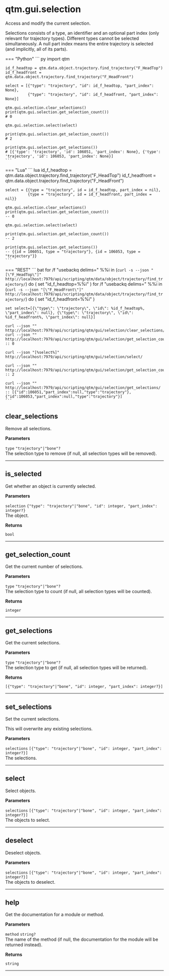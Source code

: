 # qtm.gui.selection

Access and modify the current selection.

Selections consists of a type, an identifier and an optional part index (only relevant for trajectory types). Different types cannot be selected simultaneously. A null part index means the entire trajectory is selected (and implicitly, all of its parts).

=== "Python"
    ``` py
    import qtm
    
    id_f_headtop = qtm.data.object.trajectory.find_trajectory("F_HeadTop")
    id_f_headfront = qtm.data.object.trajectory.find_trajectory("F_HeadFront")
    
    select = [{"type": "trajectory", "id": id_f_headtop, "part_index": None},
              {"type": "trajectory", "id": id_f_headfront, "part_index": None}]
    
    qtm.gui.selection.clear_selections()
    print(qtm.gui.selection.get_selection_count())
    # 0
    
    qtm.gui.selection.select(select)
    
    print(qtm.gui.selection.get_selection_count())
    # 2
    
    print(qtm.gui.selection.get_selections())
    # [{'type': 'trajectory', 'id': 106051, 'part_index': None}, {'type': 'trajectory', 'id': 106053, 'part_index': None}]
    ```
=== "Lua"
    ``` lua
    id_f_headtop = qtm.data.object.trajectory.find_trajectory("F_HeadTop")
    id_f_headfront = qtm.data.object.trajectory.find_trajectory("F_HeadFront")
    
    select = {{type = "trajectory", id = id_f_headtop, part_index = nil},
              {type = "trajectory", id = id_f_headfront, part_index = nil}}
    
    qtm.gui.selection.clear_selections()
    print(qtm.gui.selection.get_selection_count())
    -- 0
    
    qtm.gui.selection.select(select)
    
    print(qtm.gui.selection.get_selection_count())
    -- 2
    
    print(qtm.gui.selection.get_selections())
    -- {{id = 106051, type = "trajectory"}, {id = 106053, type = "trajectory"}}
    ```
=== "REST"
    ``` bat
    for /f "usebackq delims=" %%i in (`curl -s --json "[\"F_HeadTop\"]" http://localhost:7979/api/scripting/qtm/data/object/trajectory/find_trajectory/`) do (
      set "id_f_headtop=%%i"
    )
    for /f "usebackq delims=" %%i in (`curl -s --json "[\"F_HeadFront\"]" http://localhost:7979/api/scripting/qtm/data/object/trajectory/find_trajectory/`) do (
      set "id_f_headfront=%%i"
    )
    
    set select=[{\"type\": \"trajectory\", \"id\": %id_f_headtop%, \"part_index\": null}, {\"type\": \"trajectory\", \"id\": %id_f_headfront%, \"part_index\": null}]
    
    curl --json "" http://localhost:7979/api/scripting/qtm/gui/selection/clear_selections/
    curl --json "" http://localhost:7979/api/scripting/qtm/gui/selection/get_selection_count/
    :: 0
    
    curl --json "[%select%]" http://localhost:7979/api/scripting/qtm/gui/selection/select/
    
    curl --json "" http://localhost:7979/api/scripting/qtm/gui/selection/get_selection_count/
    :: 2
    
    curl --json "" http://localhost:7979/api/scripting/qtm/gui/selection/get_selections/
    :: [{"id":106051,"part_index":null,"type":"trajectory"},{"id":106053,"part_index":null,"type":"trajectory"}]
    ```
## clear_selections

Remove all selections.

**Parameters**

`type` `"trajectory"|"bone"?`<br/>
The selection type to remove (if null, all selection types will be removed).



---

## is_selected

Get whether an object is currently selected.

**Parameters**

`selection` `{"type": "trajectory"|"bone", "id": integer, "part_index": integer?}`<br/>
The object.


**Returns**

`bool` 

---

## get_selection_count

Get the current number of selections.

**Parameters**

`type` `"trajectory"|"bone"?`<br/>
The selection type to count (if null, all selection types will be counted).


**Returns**

`integer` 

---

## get_selections

Get the current selections.

**Parameters**

`type` `"trajectory"|"bone"?`<br/>
The selection type to get (if null, all selection types will be returned).


**Returns**

`[{"type": "trajectory"|"bone", "id": integer, "part_index": integer?}]` 

---

## set_selections

Set the current selections.

This will overwrite any existing selections.

**Parameters**

`selections` `[{"type": "trajectory"|"bone", "id": integer, "part_index": integer?}]`<br/>
The selections.



---

## select

Select objects.

**Parameters**

`selections` `[{"type": "trajectory"|"bone", "id": integer, "part_index": integer?}]`<br/>
The objects to select.



---

## deselect

Deselect objects.

**Parameters**

`selections` `[{"type": "trajectory"|"bone", "id": integer, "part_index": integer?}]`<br/>
The objects to deselect.



---

## help

Get the documentation for a module or method.

**Parameters**

`method` `string?`<br/>
The name of the method (if null, the documentation for the module will be returned instead).


**Returns**

`string` 

---

